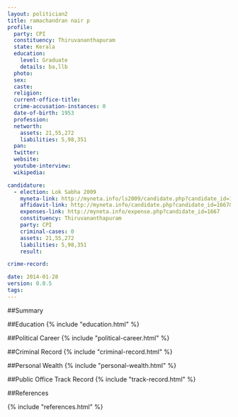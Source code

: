 ```yaml
---
layout: politician2
title: ramachandran nair p
profile: 
  party: CPI
  constituency: Thiruvananthapuram
  state: Kerala
  education: 
    level: Graduate
    details: ba,llb
  photo: 
  sex: 
  caste: 
  religion: 
  current-office-title: 
  crime-accusation-instances: 0
  date-of-birth: 1953
  profession: 
  networth: 
    assets: 21,55,272
    liabilities: 5,98,351
  pan: 
  twitter: 
  website: 
  youtube-interview: 
  wikipedia: 

candidature: 
  - election: Lok Sabha 2009
    myneta-link: http://myneta.info/ls2009/candidate.php?candidate_id=1667
    affidavit-link: http://myneta.info/candidate.php?candidate_id=1667&scan=original
    expenses-link: http://myneta.info/expense.php?candidate_id=1667
    constituency: Thiruvananthapuram 
    party: CPI
    criminal-cases: 0
    assets: 21,55,272
    liabilities: 5,98,351
    result:  

crime-record: 

date: 2014-01-28
version: 0.0.5
tags: 
---
```

##Summary


##Education
{% include "education.html" %}


##Political Career
{% include "political-career.html" %}


##Criminal Record
{% include "criminal-record.html" %}


##Personal Wealth
{% include "personal-wealth.html" %}


##Public Office Track Record
{% include "track-record.html" %}


##References


{% include "references.html" %}